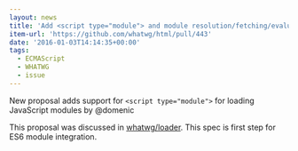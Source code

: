 ```yaml
---
layout: news
title: 'Add <script type="module"> and module resolution/fetching/evaluation by domenic · Pull Request #443 · whatwg/html'
item-url: 'https://github.com/whatwg/html/pull/443'
date: '2016-01-03T14:14:35+00:00'
tags:
  - ECMAScript
  - WHATWG
  - issue
---
```

New proposal adds support for `<script type="module">` for loading JavaScript modules by @domenic

This proposal was discussed in [whatwg/loader](https://github.com/whatwg/loader/issues/83 "whatwg/loader").
This spec is first step for ES6 module integration.
